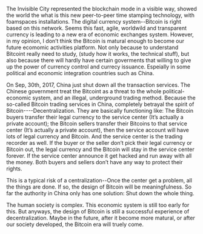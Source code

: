 The Invisible City represented the blockchain mode in a visible way, showed the world the what is this new peer-to-peer time stamping technology, with foamspaces installations. The digital currency system--Bitcoin is right based on this network. Seems this fast, agile, worldwild and transparent currency is leading to a new era of economic exchanges system. However, in my opinion, I don’t think the Bitcoin is matural enough to become our future ecomomic activities platform. Not only because to understand Bitcoint really need to study, (study how it works, the technical stuff), but also because there will hardly have certain goverments that willing to give up the power of currency control and currecy issuance. Espeially in some political and economic integration countries such as China. 

On Sep, 30th, 2017, China just shut down all the transaction services. The Chinese government treat the Bitcoint as a threat to the whole political-economic system, and an illegal, underground trading method. Because the so-called Bitcoin trading services in China, completely betrayal the spirit of Bitcoin----Decentralization. They are basically functioning like: 
The Bitcoin buyers transfer their legal currency to the service center (It’s actually a private account); the Bitcoin sellers transfer their Bitcoins to that service center (It’s actually a private account), then the service account will have lots of legal currency and Bitcoin. And the service center is the trading recorder as well. If the buyer or the seller don’t pick their legal currency or Bitcoin out, the legal currency and the Bitcoin will stay in the service center forever. If the service center announce it get hacked and run away with all the money. Both buyers and sellers don’t have any way to protect their rights. 

This is a typical risk of a centralization--Once the center get a problem, all the things are done. If so, the design of Bitcoin will be meaningfulness. So far the authority in China only has one solution: Shut down the whole thing.

The human society is complex. This economic system is still too early for this. But anyways, the design of Bitcoin is still a successful experience of decentralization. Maybe in the future, after it become more matural, or after our society developed, the Bitcoin era will truely come.
